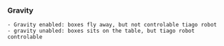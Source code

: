 ### Gravity
    - Gravity enabled: boxes fly away, but not controlable tiago robot
    - gravity unabled: boxes sits on the table, but tiago robot controlable